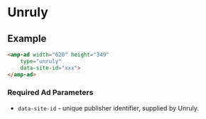 <!---
Copyright 2018 The AMP HTML Authors. All Rights Reserved.

Licensed under the Apache License, Version 2.0 (the "License");
you may not use this file except in compliance with the License.
You may obtain a copy of the License at

      http://www.apache.org/licenses/LICENSE-2.0

Unless required by applicable law or agreed to in writing, software
distributed under the License is distributed on an "AS-IS" BASIS,
WITHOUT WARRANTIES OR CONDITIONS OF ANY KIND, either express or implied.
See the License for the specific language governing permissions and
limitations under the License.
-->

# Unruly

## Example

```html
<amp-ad width="620" height="349"
    type="unruly"
    data-site-id="xxx">
</amp-ad>
```

### Required Ad Parameters

- `data-site-id` -  unique publisher identifier, supplied by Unruly.

